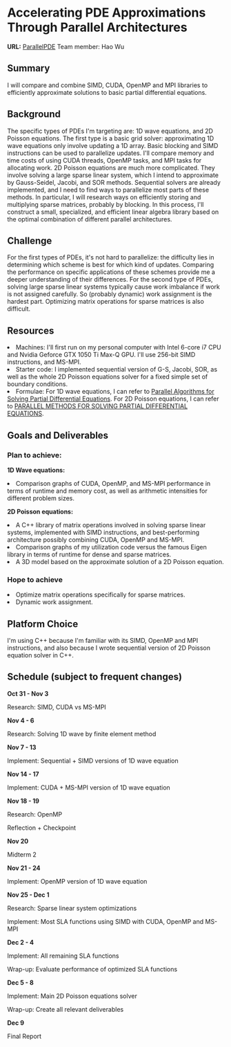 # Accelerating PDE Approximations Through Parallel Architectures
**URL:** <a href="https://github.com/Wuhao1627003/ParallelPDE">ParallelPDE</a>
Team member: Hao Wu
## Summary
I will compare and combine SIMD, CUDA, OpenMP and MPI libraries to efficiently approximate solutions to basic partial differential equations.
## Background
The specific types of PDEs I'm targeting are: 1D wave equations, and 2D Poisson equations. 
The first type is a basic grid solver: approximating 1D wave equations only involve updating a 1D array. Basic blocking and SIMD instructions can be used to parallelize updates. I'll compare memory and time costs of using CUDA threads, OpenMP tasks, and MPI tasks for allocating work.
2D Poisson equations are much more complicated. They involve solving a large sparse linear system, which I intend to approximate by Gauss-Seidel, Jacobi, and SOR methods. Sequential solvers are already implemented, and I need to find ways to parallelize most parts of these methods. In particular, I will research ways on efficiently storing and multiplying sparse matrices, probably by blocking. In this process, I'll construct a small, specialized, and efficient linear algebra library based on the optimal combination of different parallel architectures.
## Challenge
For the first types of PDEs, it's not hard to parallelize: the difficulty lies in determining which scheme is best for which kind of updates. Comparing the performance on specific applications of these schemes provide me a deeper understanding of their differences.
For the second type of PDEs, solving large sparse linear systems typically cause work imbalance if work is not assigned carefully. So (probably dynamic) work assignment is the hardest part. Optimizing matrix operations for sparse matrices is also difficult.
## Resources
<li>Machines: I'll first run on my personal computer with Intel 6-core i7 CPU and Nvidia Geforce GTX 1050 Ti Max-Q GPU. I'll use 256-bit SIMD instructions, and MS-MPI.</li>
<li>Starter code: I implemented sequential version of G-S, Jacobi, SOR, as well as the whole 2D Poisson equations solver for a fixed simple set of boundary conditions.</li>
<li>Formulae: For 1D wave equations, I can refer to <a href="https://pdfs.semanticscholar.org/aa7a/561bc58ae4709ba45712e94971ebdb9e6330.pdf">Parallel Algorithms for Solving Partial Differential Equations</a>. For 2D Poisson equations, I can refer to <a href="http://elib.mi.sanu.ac.rs/files/journals/kjm/25/d001download.pdf">PARALLEL METHODS FOR SOLVING PARTIAL DIFFERENTIAL EQUATIONS</a>.</li>

## Goals and Deliverables
### Plan to achieve: 
**1D Wave equations:**
<li>Comparison graphs of CUDA, OpenMP, and MS-MPI performance in terms of runtime and memory cost, as well as arithmetic intensities for different problem sizes.</li>


**2D Poisson equations:**
<li>A C++ library of matrix operations involved in solving sparse linear systems, implemented with SIMD instructions, and best-performing architecture possibly combining CUDA, OpenMP and MS-MPI.</li>
<li>Comparison graphs of my utilization code versus the famous Eigen library in terms of runtime for dense and sparse matrices.</li>
<li>A 3D model based on the approximate solution of a 2D Poisson equation.</li>

### Hope to achieve
<li>Optimize matrix operations specifically for sparse matrices.</li>
<li>Dynamic work assignment.</li>

## Platform Choice
I'm using C++ because I'm familiar with its SIMD, OpenMP and MPI instructions, and also because I wrote sequential version of 2D Poisson equation solver in C++.

## Schedule (subject to frequent changes)
<b>Oct 31 - Nov 3</b>

Research: SIMD, CUDA vs MS-MPI

<b>Nov 4 - 6</b>

Research: Solving 1D wave by finite element method

<b>Nov 7 - 13</b>

Implement: Sequential + SIMD versions of 1D wave equation

<b>Nov 14 - 17</b>

Implement: CUDA + MS-MPI version of 1D wave equation

<b>Nov 18 - 19</b>

Research: OpenMP

Reflection + Checkpoint

<b>Nov 20</b>

Midterm 2

<b>Nov 21 - 24</b>

Implement: OpenMP version of 1D wave equation

<b>Nov 25 - Dec 1</b>

Research: Sparse linear system optimizations

Implement: Most SLA functions using SIMD with CUDA, OpenMP and MS-MPI

<b>Dec 2 - 4</b>

Implement: All remaining SLA functions

Wrap-up: Evaluate performance of optimized SLA functions

<b>Dec 5 - 8</b>

Implement: Main 2D Poisson equations solver

Wrap-up: Create all relevant deliverables

<b>Dec 9</b>

Final Report








